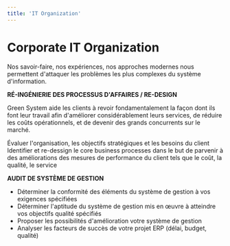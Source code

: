 ```yaml
---
title: 'IT Organization'
---
```


# Corporate IT Organization

Nos savoir-faire, nos expériences, nos approches modernes nous permettent d'attaquer les problèmes les plus complexes du système d'information.

**RÉ-INGÉNIERIE DES PROCESSUS D'AFFAIRES / RE-DESIGN**

Green System aide les clients à revoir fondamentalement la façon dont ils font leur travail afin d'améliorer considérablement leurs services, de réduire les coûts opérationnels, et de devenir des grands concurrents sur le marché.  

Évaluer l'organisation, les objectifs stratégiques et les besoins du client
Identifier et re-dessign le core business processes dans le but de parvenir à des améliorations des mesures de performance du client tels que le coût, la qualité, le service

**AUDIT DE SYSTÈME DE GESTION**


* Déterminer la conformité des éléments du système de gestion à vos exigences spécifiées
* Déterminer l'aptitude du système de gestion mis en œuvre à atteindre vos objectifs qualité spécifiés
* Proposer les possibilités d'amélioration votre système de gestion
* Analyser les facteurs de succès de votre projet ERP (délai, budget, qualité)